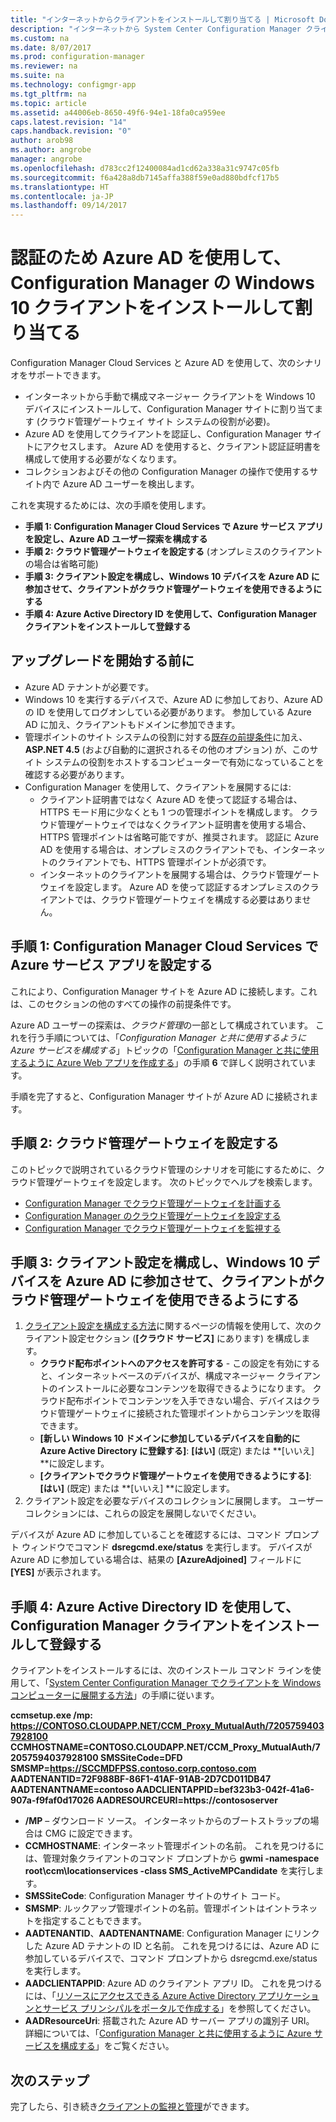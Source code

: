 ```yaml
---
title: "インターネットからクライアントをインストールして割り当てる | Microsoft Docs"
description: "インターネットから System Center Configuration Manager クライアントをインストールして割り当てます。"
ms.custom: na
ms.date: 8/07/2017
ms.prod: configuration-manager
ms.reviewer: na
ms.suite: na
ms.technology: configmgr-app
ms.tgt_pltfrm: na
ms.topic: article
ms.assetid: a44006eb-8650-49f6-94e1-18fa0ca959ee
caps.latest.revision: "14"
caps.handback.revision: "0"
author: arob98
ms.author: angrobe
manager: angrobe
ms.openlocfilehash: d783cc2f12400084ad1cd62a338a31c9747c05fb
ms.sourcegitcommit: f6a428a8db7145affa388f59e0ad880bdfcf17b5
ms.translationtype: HT
ms.contentlocale: ja-JP
ms.lasthandoff: 09/14/2017
---
```

# <a name="install-and-assign-configuration-manager-windows-10-clients-using-azure-ad-for-authentication"></a>認証のため Azure AD を使用して、Configuration Manager の Windows 10 クライアントをインストールして割り当てる

Configuration Manager Cloud Services と Azure AD を使用して、次のシナリオをサポートできます。

- インターネットから手動で構成マネージャー クライアントを Windows 10 デバイスにインストールして、Configuration Manager サイトに割り当てます (クラウド管理ゲートウェイ サイト システムの役割が必要)。
- Azure AD を使用してクライアントを認証し、Configuration Manager サイトにアクセスします。 Azure AD を使用すると、クライアント認証証明書を構成して使用する必要がなくなります。
- コレクションおよびその他の Configuration Manager の操作で使用するサイト内で Azure AD ユーザーを検出します。

これを実現するためには、次の手順を使用します。

- **手順 1: Configuration Manager Cloud Services で Azure サービス アプリを設定し、Azure AD ユーザー探索を構成する**
- **手順 2: クラウド管理ゲートウェイを設定する** (オンプレミスのクライアントの場合は省略可能)
- **手順 3: クライアント設定を構成し、Windows 10 デバイスを Azure AD に参加させて、クライアントがクラウド管理ゲートウェイを使用できるようにする**
- **手順 4: Azure Active Directory ID を使用して、Configuration Manager クライアントをインストールして登録する**


## <a name="before-you-start"></a>アップグレードを開始する前に

- Azure AD テナントが必要です。
- Windows 10 を実行するデバイスで、Azure AD に参加しており、Azure AD の ID を使用してログオンしている必要があります。 参加している Azure AD に加え、クライアントもドメインに参加できます。
- 管理ポイントのサイト システムの役割に対する[既存の前提条件](/sccm/core/plan-design/configs/site-and-site-system-prerequisites)に加え、**ASP.NET 4.5** (および自動的に選択されるその他のオプション) が、このサイト システムの役割をホストするコンピューターで有効になっていることを確認する必要があります。
- Configuration Manager を使用して、クライアントを展開するには:
    - クライアント証明書ではなく Azure AD を使って認証する場合は、HTTPS モード用に少なくとも 1 つの管理ポイントを構成します。
        クラウド管理ゲートウェイではなくクライアント証明書を使用する場合、HTTPS 管理ポイントは省略可能ですが、推奨されます。 認証に Azure AD を使用する場合は、オンプレミスのクライアントでも、インターネットのクライアントでも、HTTPS 管理ポイントが必須です。
    - インターネットのクライアントを展開する場合は、クラウド管理ゲートウェイを設定します。 Azure AD を使って認証するオンプレミスのクライアントでは、クラウド管理ゲートウェイを構成する必要はありません。


## <a name="step-1-set-up-the-azure-services-app-in-configuration-manager-cloud-services"></a>手順 1: Configuration Manager Cloud Services で Azure サービス アプリを設定する

これにより、Configuration Manager サイトを Azure AD に接続します。これは、このセクションの他のすべての操作の前提条件です。 

Azure AD ユーザーの探索は、*クラウド管理*の一部として構成されています。 これを行う手順については、「*Configuration Manager と共に使用するように Azure サービスを構成する*」トピックの「[Configuration Manager と共に使用するように Azure Web アプリを作成する](/sccm/core/servers/deploy/configure/Azure-services-wizard#webapp)」の手順 **6** で詳しく説明されています。
    
手順を完了すると、Configuration Manager サイトが Azure AD に接続されます。 

## <a name="step-2-set-up-the-cloud-management-gateway"></a>手順 2: クラウド管理ゲートウェイを設定する

このトピックで説明されているクラウド管理のシナリオを可能にするために、クラウド管理ゲートウェイを設定します。 次のトピックでヘルプを検索します。 

- [Configuration Manager でクラウド管理ゲートウェイを計画する](/sccm/core/clients/manage/plan-cloud-management-gateway)
- [Configuration Manager のクラウド管理ゲートウェイを設定する](/sccm/core/clients/manage/setup-cloud-management-gateway)
- [Configuration Manager でクラウド管理ゲートウェイを監視する](/sccm/core/clients/manage/monitor-clients-cloud-management-gateway)

## <a name="step-3-configure-client-settings-to-join-windows-10-devices-with-azure-ad-and-enable-clients-to-use-the-cloud-management-gateway"></a>手順 3: クライアント設定を構成し、Windows 10 デバイスを Azure AD に参加させて、クライアントがクラウド管理ゲートウェイを使用できるようにする

1.  [クライアント設定を構成する方法](/sccm/core/clients/deploy/configure-client-settings)に関するページの情報を使用して、次のクライアント設定セクション (**[クラウド サービス]** にあります) を構成します。
    - **クラウド配布ポイントへのアクセスを許可する** - この設定を有効にすると、インターネットベースのデバイスが、構成マネージャー クライアントのインストールに必要なコンテンツを取得できるようになります。 クラウド配布ポイントでコンテンツを入手できない場合、デバイスはクラウド管理ゲートウェイに接続された管理ポイントからコンテンツを取得できます。
    - **[新しい Windows 10 ドメインに参加しているデバイスを自動的に Azure Active Directory に登録する]**: **[はい]** (既定) または **[いいえ] **に設定します。
    - **[クライアントでクラウド管理ゲートウェイを使用できるようにする]**: **[はい]** (既定) または **[いいえ] **に設定します。
2.  クライアント設定を必要なデバイスのコレクションに展開します。 ユーザー コレクションには、これらの設定を展開しないでください。

デバイスが Azure AD に参加していることを確認するには、コマンド プロンプト ウィンドウでコマンド **dsregcmd.exe/status** を実行します。 デバイスが Azure AD に参加している場合は、結果の **[AzureAdjoined]** フィールドに **[YES]** が表示されます。


## <a name="step-4-install-and-register-the-configuration-manager-client-using-azure-active-directory-identity"></a>手順 4: Azure Active Directory ID を使用して、Configuration Manager クライアントをインストールして登録する

クライアントをインストールするには、次のインストール コマンド ラインを使用して、「[System Center Configuration Manager でクライアントを Windows コンピューターに展開する方法](/sccm/core/clients/deploy/deploy-clients-to-windows-computers#a-namebkmkmanuala-how-to-install-clients-manually)」の手順に従います。 

**ccmsetup.exe /mp&#58; https://CONTOSO.CLOUDAPP.NET/CCM_Proxy_MutualAuth/72057594037928100 CCMHOSTNAME=CONTOSO.CLOUDAPP.NET/CCM_Proxy_MutualAuth/72057594037928100 SMSSiteCode=DFD SMSMP=https://SCCMDFPSS.contoso.corp.contoso.com AADTENANTID=72F988BF-86F1-41AF-91AB-2D7CD011DB47 AADTENANTNAME=contoso  AADCLIENTAPPID=bef323b3-042f-41a6-907a-f9faf0d17026 AADRESOURCEURI=https://contososerver**

- **/MP** – ダウンロード ソース。 インターネットからのブートストラップの場合は CMG に設定できます。
- **CCMHOSTNAME**: インターネット管理ポイントの名前。 これを見つけるには、管理対象クライアントのコマンド プロンプトから **gwmi -namespace root\ccm\locationservices -class SMS_ActiveMPCandidate** を実行します。
- **SMSSiteCode**: Configuration Manager サイトのサイト コード。
- **SMSMP**: ルックアップ管理ポイントの名前。管理ポイントはイントラネットを指定することもできます。
- **AADTENANTID**、**AADTENANTNAME**: Configuration Manager にリンクした Azure AD テナントの ID と名前。 これを見つけるには、Azure AD に参加しているデバイスで、コマンド プロンプトから dsregcmd.exe/status を実行します。
- **AADCLIENTAPPID**: Azure AD のクライアント アプリ ID。 これを見つけるには、「[リソースにアクセスできる Azure Active Directory アプリケーションとサービス プリンシパルをポータルで作成する](https://docs.microsoft.com/azure/azure-resource-manager/resource-group-create-service-principal-portal#get-application-id-and-authentication-key)」を参照してください。
- **AADResourceUri**: 搭載された Azure AD サーバー アプリの識別子 URI。 詳細については、「[Configuration Manager と共に使用するように Azure サービスを構成する](/sccm/core/servers/deploy/configure/azure-services-wizard)」をご覧ください。




## <a name="next-steps"></a>次のステップ

完了したら、引き続き[クライアントの監視と管理](/sccm/core/clients/manage/monitor-clients)ができます。
